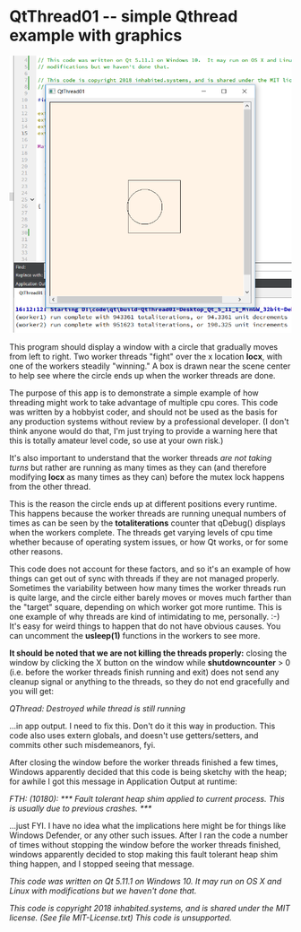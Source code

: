 # QtThread01 -- simple Qthread example with graphics

![QtThread01](/QtThread01.png)

This program should display a window with a circle that gradually moves
from left to right.  Two worker threads "fight" over the x location **locx**, with
one of the workers steadily "winning."  A box is drawn near the scene center to help
see where the circle ends up when the worker threads are done.

The purpose of this app is to demonstrate a simple example of how threading might
work to take advantage of multiple cpu cores.  This code was written by a hobbyist coder,
and should not be used as the basis for any production systems without review by a
professional developer. (I don't think anyone would do that, I'm just trying
to provide a warning here that this is totally amateur level code, so use at your own risk.)

It's also important to understand that the worker threads *are not taking turns* but rather
are running as many times as they can (and therefore modifying **locx** as many times as they
can) before the mutex lock happens from the other thread.

This is the reason the circle ends up at different positions every runtime.  This happens
because the worker threads are running unequal numbers of times as can be seen by the
**totaliterations** counter that qDebug() displays when the workers complete.  The threads
get varying levels of cpu time whether because of operating system issues, or how Qt works,
or for some other reasons.

This code does not account for these factors, and so it's an example
of how things can get out of sync with threads if they are not managed properly.  Sometimes
the variability between how many times the worker threads run is quite large, and the circle
either barely moves or moves much farther than the "target" square, depending on which
worker got more runtime.  This is one example of why threads are kind of intimidating to me,
personally. :-)  It's easy for weird things to happen that do not have obvious causes.  You can
uncomment the **usleep(1)** functions in the workers to see more.

**It should be noted that we are not killing the threads properly:** closing the window
by clicking the X button on the window while **shutdowncounter** > 0 (i.e. before the
worker threads finish running and exit) does not send any cleanup signal or anything to
the threads, so they do not end gracefully and you will get:

_QThread: Destroyed while thread is still running_

...in app output.  I need to fix this.  Don't do it this way in production.  This code also uses
extern globals, and doesn't use getters/setters, and commits other such misdemeanors, fyi.

After closing the window before the worker threads finished a few times, Windows apparently
decided that this code is being sketchy with the heap; for awhile I got this message in
Application Output at runtime:

_FTH: (10180): *** Fault tolerant heap shim applied to current process. This is usually due to previous crashes. ***_

...just FYI.  I have no idea what the implications here might be for things like Windows Defender, or
any other such issues.  After I ran the code a number of times without stopping the window
before the worker threads finished, windows apparently decided to stop making this fault
tolerant heap shim thing happen, and I stopped seeing that message.

*This code was written on Qt 5.11.1 on Windows 10.  It may run on OS X and Linux with modifications but we haven't done that.*

*This code is copyright 2018 inhabited.systems, and is shared under the MIT license. (See file MIT-License.txt)  This code is unsupported.*